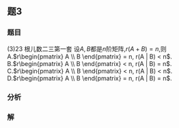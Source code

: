 ## 题3
### 题目
(3)23 根儿数二三第一套 
设$A,B$都是$n$阶矩阵,$r(A + B) = n$,则
A.$r\begin{pmatrix} A \\ B \end{pmatrix} = n, r(A | B) < n$.
B.$r\begin{pmatrix} A \\ B \end{pmatrix} < n, r(A | B) = n$.
C.$r\begin{pmatrix} A \\ B \end{pmatrix} < n, r(A | B) < n$.
D.$r\begin{pmatrix} A \\ B \end{pmatrix} = n, r(A | B) = n$.
### 分析

### 解